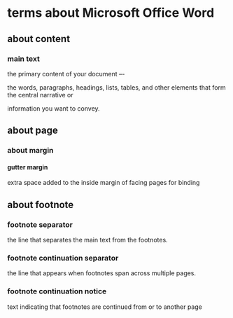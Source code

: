 # terms about Microsoft Office Word
## about content
### main text
the primary content of your document –- 

the words, paragraphs, headings, lists, tables, and other elements that form the central narrative or 

information you want to convey.

## about page
### about margin
#### gutter margin
extra space added to the inside margin of facing pages for binding

## about footnote
### footnote separator
the line that separates the main text from the footnotes.

### footnote continuation separator
the line that appears when footnotes span across multiple pages.

### footnote continuation notice
text indicating that footnotes are continued from or to another page
